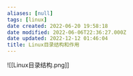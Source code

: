 ```yaml
---
aliases: [null]
tags: [linux]
date created: 2022-06-20 19:58:18
date modified: 2022-06-06T22:36:27.000Z
date updated: 2022-12-12 01:46:04
title: Linux目录结构和作用
---
```


![[Linux目录结构.png]]
